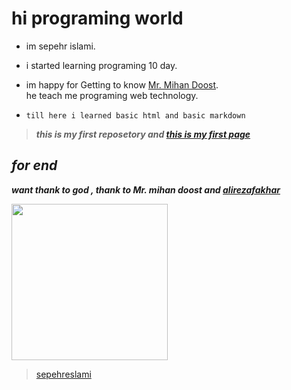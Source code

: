 # **__hi programing world__**

+ im sepehr islami.
+ i started learning programing 10 day.
+ im happy for Getting to know [Mr. Mihan Doost](https://githube.com/alimd).  
  he teach me programing web technology.
  
+ `till here i learned basic html and basic markdown`

> ***this is my first reposetory and [this is my first page](https://github.com/solosepehr/sepehreslami.github.io "other reposetory")***
## ***for end***  
***want thank to god , thank to Mr. mihan doost and [alirezafakhar](https://github.com/alirezafakhar)***








<img src="https://user-images.githubusercontent.com/109453888/182132595-48e91568-5b71-4af3-9cd8-49d4fde5afea.jpg" width="250" hight="250">  

> [sepehreslami](https://github.com/solosepehr "my github")
